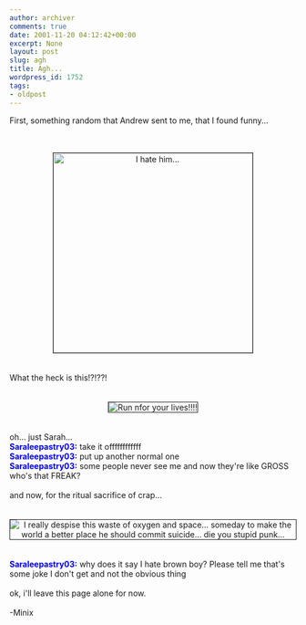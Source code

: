 ```yaml
---
author: archiver
comments: true
date: 2001-11-20 04:12:42+00:00
excerpt: None
layout: post
slug: agh
title: Agh...
wordpress_id: 1752
tags:
- oldpost
---
```


First, something random that Andrew sent to me, that I found funny...<br /><br /><center><br /><img src="http://www.oliverweb.com/newsimages/andrew.jpg" alt = "I hate him..." border="1" width="350" heigh=210><br /></center><br /><br />What the heck is this!?!??! <br /><br /><center><br /><img src="http://www.oliverweb.com/newsimages/lol.jpg" alt="Run nfor your lives!!!!" border="1"><br /></center> <br /><br />oh... just Sarah... <br /><span style="color:blue"><b>Saraleepastry03:</span></b> take it offffffffffff<br /><span style="color:blue"><b>Saraleepastry03:</span></b> put up another normal one<br /><span style="color:blue"><b>Saraleepastry03:</span></b> some people never see me and now they're like GROSS who's that FREAK?<br /><br />and now, for the ritual sacrifice of crap...<br /><br /><center><br /><img src="http://www.oliverweb.com/newsimages/andrewsucks.jpg" alt = "I really despise this waste of oxygen and space... someday to make the world a better place he should commit suicide... die you stupid punk..." border="1"><br /></center><br /><br /><span style="color:blue"><b>Saraleepastry03:</span></b> why does it say I hate brown boy? Please tell me that's some joke I don't get and not the obvious thing<br /><br />ok, i'll leave this page alone for now.<br /><br />-Minix